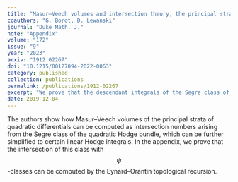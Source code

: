 ```yaml
---
title: "Masur–Veech volumes and intersection theory, the principal strata of quadratic differentials"
coauthors: "G. Borot, D. Lewański"
journal: "Duke Math. J."
note: "Appendix"
volume: "172"
issue: "9"
year: "2023"
arxiv: "1912.02267"
doi: "10.1215/00127094-2022-0063"
category: published
collection: publications
permalink: /publications/1912-02267
excerpt: "We prove that the descendant integrals of the Segre class of the quadratic Hodge bundle are computed by topological recursion."
date: 2019-12-04
---
```


The authors show how Masur–Veech volumes of the principal strata of quadratic differentials can be computed as intersection numbers arising from the Segre class of the quadratic Hodge bundle, which can be further simplified to certain linear Hodge integrals. In the appendix, we prove that the intersection of this class with $$\psi$$-classes can be computed by the Eynard–Orantin topological recursion. 